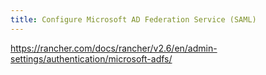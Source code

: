 ```yaml
---
title: Configure Microsoft AD Federation Service (SAML)
---
```


https://rancher.com/docs/rancher/v2.6/en/admin-settings/authentication/microsoft-adfs/
